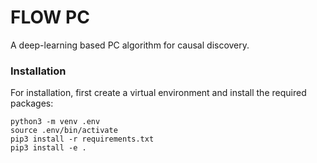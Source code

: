 # FLOW PC

A deep-learning based PC algorithm for causal discovery. 

### Installation

For installation, first create a virtual environment and install the required packages:

```
python3 -m venv .env
source .env/bin/activate
pip3 install -r requirements.txt
pip3 install -e .
```
